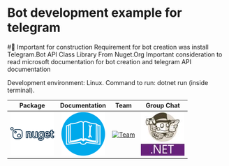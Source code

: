 # Bot development example for telegram

#🔨 Important for construction
Requirement for bot creation was install Telegram.Bot API Class Library From Nuget.Org
Important consideration to read microsoft documentation for bot creation and telegram API documentation

Development environment: Linux.
Command to run: dotnet run (inside terminal).

|Package|Documentation|Team|Group Chat|
|:-----:|:-----------:|:--:|:--------:|
| [![package](docs/logo-nuget.png)](https://www.nuget.org/packages/Telegram.Bot) | [![documentations](docs/logo-docs.png)](https://telegrambots.github.io/book/) | [![Team](docs/logo-gh.png)](https://github.com/orgs/TelegramBots/people) | [![Group Chat](docs/logo-chat.jpg)](https://t.me/joinchat/B35YY0QbLfd034CFnvCtCA) |


